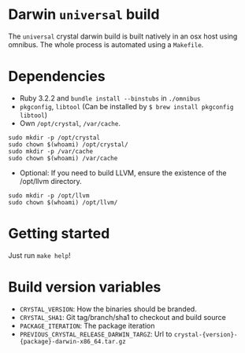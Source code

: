 # Darwin `universal` build

The `universal` crystal darwin build is built natively in an osx host using omnibus.
The whole process is automated using a `Makefile`.

# Dependencies

* Ruby 3.2.2 and `bundle install --binstubs` in `./omnibus`
* `pkgconfig`, `libtool` (Can be installed by `$ brew install pkgconfig libtool`)
* Own `/opt/crystal`, `/var/cache`.

```shell
sudo mkdir -p /opt/crystal
sudo chown $(whoami) /opt/crystal/
sudo mkdir -p /var/cache
sudo chown $(whoami) /var/cache
```
* Optional: If you need to build LLVM, ensure the existence of the /opt/llvm directory.

```shell
sudo mkdir -p /opt/llvm
sudo chown $(whoami) /opt/llvm/
```

# Getting started

Just run `make help`!

# Build version variables

* `CRYSTAL_VERSION`: How the binaries should be branded.
* `CRYSTAL_SHA1`: Git tag/branch/sha1 to checkout and build source
* `PACKAGE_ITERATION`: The package iteration
* `PREVIOUS_CRYSTAL_RELEASE_DARWIN_TARGZ`: Url to `crystal-{version}-{package}-darwin-x86_64.tar.gz`
